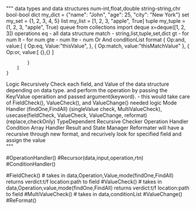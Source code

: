 """
data types and data structures
    num-int,float,double
    string-string,chr
    bool-bool
    dict my_dict = {"name": "John", "age": 25, "city": "New York"}
    set my_set = {1, 2, 3, 4, 5}
    list my_list = [1, 2, 3, "apple", True]
    tuple my_tuple = (1, 2, 3, "apple", True)
    queue from collections import deque      x=deque([1, 2, 3])
operations
    eq - all data structure
    match - string,list,tuple,set,dict
    gt - for num
    lt - for num
    gte - num
    lte - num
    Or
    And
conditionList format
    {
        Op:and,
        value:[
            {
                Op:eq,
                Value:"thisValue",
            },
            {
                Op:match,
                value:"thisMatchValue"
            },
            {
                Op:or,
                value:[
                    {},{}
                ]
                
            }
        ]
    }
Logic
Recursively Check each field, and Value of the data structure depending on data type. and perform the operation by passing the Key/Value operaition and passed argument(keyword). - this would take care of FieldCheck(), ValueCheck(), and ValueChange() needed logic
    Mode Handler (findOne,FindAll) (singleValue check, MultiValueCheck), usecase(fieldCheck, ValueCheck, ValueChange, reformat)(replace,checkOnly)
    TypeDependent Recursive Checker
    Operation Handler
    Condition Array Handler
    Result and State Manager
Reformater will have a recursive through new format, and recurively look for specified field and assign the value    
"""

#OperationHandler()
#Recursor(data,input,operation,rtn)
#ConditionHandler()

#FieldCheck() # takes in data,Operation,Value,mode(findOne,FindAll)   returns verdict:t/f location:path to field
#ValueCheck() # takes in data,Operation,value,mode(findOne,FindAll)   returns verdict:t/f location:path to field
#MultiValueCheck() # takes in data,conditionList
#ValueChange()
#ReFormat()
